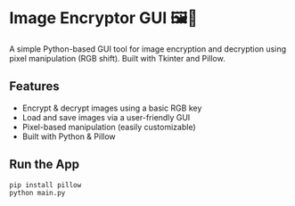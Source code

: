 # Image Encryptor GUI 🖼️🔐

A simple Python-based GUI tool for image encryption and decryption using pixel manipulation (RGB shift). Built with Tkinter and Pillow.

## Features
- Encrypt & decrypt images using a basic RGB key
- Load and save images via a user-friendly GUI
- Pixel-based manipulation (easily customizable)
- Built with Python & Pillow

## Run the App

```bash
pip install pillow
python main.py
